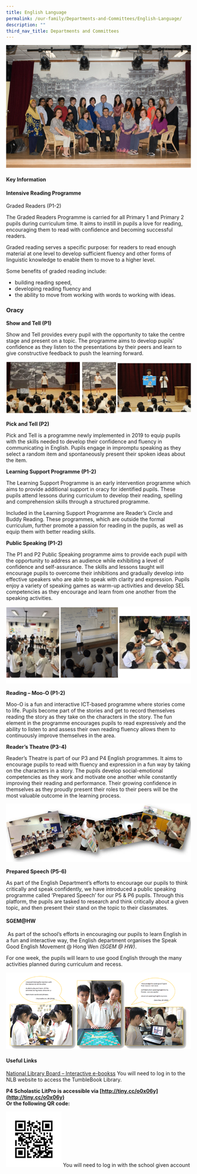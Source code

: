 ```yaml
---
title: English Language
permalink: /our-family/Departments-and-Committees/English-Language/
description: ""
third_nav_title: Departments and Committees
---
```


![](/images/Our%20Family/Departments%20committees/English%20language/EL-teachers.jpg)

#### **Key Information**


#### **Intensive Reading Programme**

Graded Readers (P1-2)

The Graded Readers Programme is carried for all Primary 1 and Primary 2 pupils during curriculum time. It aims to instill in pupils a love for reading, encouraging them to read with confidence and becoming successful readers.

Graded reading serves a specific purpose: for readers to read enough material at one level to develop sufficient fluency and other forms of linguistic knowledge to enable them to move to a higher level.

Some benefits of graded reading include:

*   building reading speed,
*   developing reading fluency and
*   the ability to move from working with words to working with ideas.

### **Oracy**

**Show and Tell (P1)**

Show and Tell provides every pupil with the opportunity to take the centre stage and present on a topic. The programme aims to develop pupils’ confidence as they listen to the presentations by their peers and learn to give constructive feedback to push the learning forward.

![](/images/Our%20Family/Departments%20committees/English%20language/E02.png)

**Pick and Tell (P2)**

Pick and Tell is a programme newly implemented in 2019 to equip pupils with the skills needed to develop their confidence and fluency in communicating in English. Pupils engage in impromptu speaking as they select a random item and spontaneously present their spoken ideas about the item.

**Learning Support Programme (P1-2)**

The Learning Support Programme is an early intervention programme which aims to provide additional support in oracy for identified pupils. These pupils attend lessons during curriculum to develop their reading, spelling and comprehension skills through a structured programme.

Included in the Learning Support Programme are Reader’s Circle and Buddy Reading. These programmes, which are outside the formal curriculum, further promote a passion for reading in the pupils, as well as equip them with better reading skills.

**Public Speaking (P1-2)**

The P1 and P2 Public Speaking programme aims to provide each pupil with the opportunity to address an audience while exhibiting a level of confidence and self-assurance. The skills and lessons taught will encourage pupils to overcome their inhibitions and gradually develop into effective speakers who are able to speak with clarity and expression. Pupils enjoy a variety of speaking games as warm-up activities and develop SEL competencies as they encourage and learn from one another from the speaking activities.

![](/images/Our%20Family/Departments%20committees/English%20language/E03.png)

**Reading – Moo-O (P1-2)**

Moo-O is a fun and interactive ICT-based programme where stories come to life. Pupils become part of the stories and get to record themselves reading the story as they take on the characters in the story. The fun element in the programme encourages pupils to read expressively and the ability to listen to and assess their own reading fluency allows them to continuously improve themselves in the area.

**Reader’s Theatre (P3-4)**

Reader’s Theatre is part of our P3 and P4 English programmes. It aims to encourage pupils to read with fluency and expression in a fun way by taking on the characters in a story. The pupils develop social-emotional competencies as they work and motivate one another while constantly improving their reading and performance. Their growing confidence in themselves as they proudly present their roles to their peers will be the most valuable outcome in the learning process.

![](/images/Our%20Family/Departments%20committees/English%20language/E04.png)

**Prepared Speech (P5-6)**

As part of the English Department’s efforts to encourage our pupils to think critically and speak confidently, we have introduced a public speaking programme called ‘Prepared Speech’ for our P5 & P6 pupils. Through this platform, the pupils are tasked to research and think critically about a given topic, and then present their stand on the topic to their classmates.

#### **SGEM@HW**


 As part of the school’s efforts in encouraging our pupils to learn English in a fun and interactive way, the English department organises the Speak Good English Movement @ Hong Wen _(SGEM @ HW)_. 

For one week, the pupils will learn to use good English through the many activities planned during curriculum and recess.

![](/images/Our%20Family/Departments%20committees/English%20language/E05.png)

#### **Useful Links**


[National Library Board – Interactive e-bookss](http://eresources.nlb.gov.sg/browse.aspx?browse_by=For%20Children)
You will need to log in to the NLB website to access the TumbleBook Library.

**P4 Scholastic LitPro is accessible via [http://tiny.cc/o0x06y](http://tiny.cc/o0x06y)**   
**Or the following QR code:**

<img style="width:30%;height:50%" src="/images/Our%20Family/Departments%20committees/English%20language/E06.jpeg">
You will need to log in with the school given account